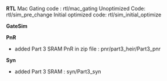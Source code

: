 **RTL** 
Mac Gating code : rtl/mac_gating
Unoptimized Code: rtl/sim_pre_change
Initial optimized code: rtl/sim_initial_optimize


**GateSim**

**PnR**
- added Part 3 SRAM PnR in zip file : pnr/part3_heir/Part3_pnr

**Syn**
- added Part 3 SRAM : syn/Part3_syn
